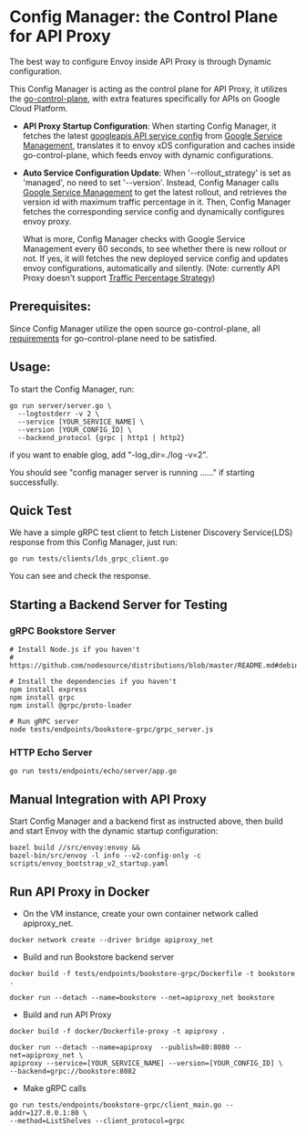 # Config Manager: the Control Plane for API Proxy

The best way to configure Envoy inside API Proxy is through Dynamic
configuration.

This Config Manager is acting as the control plane for API Proxy, it utilizes
the [go-control-plane](https://github.com/envoyproxy/go-control-plane), with
extra features specifically for APIs on Google Cloud Platform.

*   **API Proxy Startup Configuration**: When starting Config Manager, it
    fetches the latest
    [googleapis API service config](https://github.com/googleapis/api-common-protos/blob/master/google/api/service.proto)
    from
    [Google Service Management](https://cloud.google.com/service-infrastructure/docs/service-management/getting-started),
    translates it to envoy xDS configuration and caches inside go-control-plane,
    which feeds envoy with dynamic configurations.

*   **Auto Service Configuration Update**: When '--rollout_strategy' is set as
    'managed', no need to set '--version'. Instead, Config Manager calls
    [Google Service Management](https://cloud.google.com/service-infrastructure/docs/service-management/getting-started) to get the latest rollout, and retrieves
    the version id with maximum traffic percentage in it. Then, Config Manager
    fetches the corresponding service config and dynamically configures envoy proxy.

    What is more, Config Manager checks with Google Service Management every 60
    seconds, to see whether there is new rollout or not. If yes, it will
    fetches the new deployed service config and updates envoy configurations,
    automatically and silently.
    (Note: currently API Proxy doesn't support
    [Traffic Percentage Strategy](https://github.com/googleapis/googleapis/blob/master/google/api/servicemanagement/v1/resources.proto#L227))

## Prerequisites:

Since Config Manager utilize the open source go-control-plane, all
[requirements](https://github.com/envoyproxy/go-control-plane#requirements) for
go-control-plane need to be satisfied.

## Usage:

To start the Config Manager, run:

```shell
go run server/server.go \
  --logtostderr -v 2 \
  --service [YOUR_SERVICE_NAME] \
  --version [YOUR_CONFIG_ID] \
  --backend_protocol {grpc | http1 | http2}
```

if you want to enable glog, add "-log_dir=./log -v=2".

You should see "config manager server is running ......" if starting
successfully.

## Quick Test

We have a simple gRPC test client to fetch Listener Discovery Service(LDS)
response from this Config Manager, just run:

```shell
go run tests/clients/lds_grpc_client.go
```

You can see and check the response.

## Starting a Backend Server for Testing
### gRPC Bookstore Server
```shell
# Install Node.js if you haven't
# https://github.com/nodesource/distributions/blob/master/README.md#debinstall

# Install the dependencies if you haven't
npm install express
npm install grpc
npm install @grpc/proto-loader

# Run gRPC server
node tests/endpoints/bookstore-grpc/grpc_server.js
```

### HTTP Echo Server
```shell
go run tests/endpoints/echo/server/app.go
```


## Manual Integration with API Proxy

Start Config Manager and a backend first as instructed above, then build and start
Envoy with the dynamic startup configuration:

```shell
bazel build //src/envoy:envoy &&
bazel-bin/src/envoy -l info --v2-config-only -c scripts/envoy_bootstrap_v2_startup.yaml
```

## Run API Proxy in Docker

* On the VM instance, create your own container network called apiproxy_net.

```shell
docker network create --driver bridge apiproxy_net
```

* Build and run Bookstore backend server

```shell
docker build -f tests/endpoints/bookstore-grpc/Dockerfile -t bookstore .

docker run --detach --name=bookstore --net=apiproxy_net bookstore
```

* Build and run API Proxy

```shell
docker build -f docker/Dockerfile-proxy -t apiproxy .

docker run --detach --name=apiproxy  --publish=80:8080 --net=apiproxy_net \
apiproxy --service=[YOUR_SERVICE_NAME] --version=[YOUR_CONFIG_ID] \
--backend=grpc://bookstore:8082
```

* Make gRPC calls

```shell
go run tests/endpoints/bookstore-grpc/client_main.go --addr=127.0.0.1:80 \
--method=ListShelves --client_protocol=grpc
```
